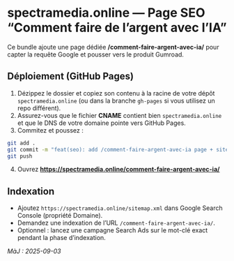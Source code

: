 # spectramedia.online — Page SEO “Comment faire de l’argent avec l’IA”

Ce bundle ajoute une page dédiée **/comment-faire-argent-avec-ia/** pour capter la requête Google et pousser vers le produit Gumroad.

## Déploiement (GitHub Pages)
1. Dézippez le dossier et copiez son contenu à la racine de votre dépôt `spectramedia.online` (ou dans la branche `gh-pages` si vous utilisez un repo différent).
2. Assurez-vous que le fichier **CNAME** contient bien `spectramedia.online` et que le DNS de votre domaine pointe vers GitHub Pages.
3. Commitez et poussez :

```bash
git add .
git commit -m "feat(seo): add /comment-faire-argent-avec-ia page + sitemap + robots"
git push
```

4. Ouvrez **https://spectramedia.online/comment-faire-argent-avec-ia/**

## Indexation
- Ajoutez `https://spectramedia.online/sitemap.xml` dans Google Search Console (propriété Domaine).
- Demandez une indexation de l’URL `/comment-faire-argent-avec-ia/`.
- Optionnel : lancez une campagne Search Ads sur le mot-clé exact pendant la phase d’indexation.

_MàJ : 2025-09-03_
